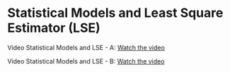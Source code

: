 # Statistical Models and Least Square Estimator (LSE)


Video Statistical Models and LSE - A: 
[Watch the video](https://youtu.be/YLBJPlGaqBM)

Video Statistical Models and LSE - B: 
[Watch the video](https://youtu.be/ji3Ewnrjuqk)


